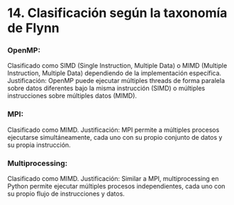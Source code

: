 # 14. Clasificación según la taxonomía de Flynn

### OpenMP: 
Clasificado como SIMD (Single Instruction, Multiple Data) o MIMD (Multiple Instruction, Multiple Data) dependiendo de la implementación específica. Justificación: OpenMP puede ejecutar múltiples threads de forma paralela sobre datos diferentes bajo la misma instrucción (SIMD) o múltiples instrucciones sobre múltiples datos (MIMD).
### MPI: 
Clasificado como MIMD. Justificación: MPI permite a múltiples procesos ejecutarse simultáneamente, cada uno con su propio conjunto de datos y su propia instrucción.
### Multiprocessing: 
Clasificado como MIMD. Justificación: Similar a MPI, multiprocessing en Python permite ejecutar múltiples procesos independientes, cada uno con su propio flujo de instrucciones y datos.